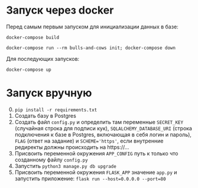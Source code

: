 # Запуск через docker #

Перед самым первым запуском для инициализации данных в базе:

`docker-compose build`

`docker-compose run --rm bulls-and-cows init; docker-compose down`

Для последующих запусков:

`docker-compose up`

# Запуск вручную #

0. `pip install -r requirements.txt`
1. Создать базу в Postgres
2. Создать файл `config.py` и определить там переменные `SECRET_KEY` (случайная строка для подписи кук), `SQLALCHEMY_DATABASE_URI` (строка подключения к базе в Postgres, включающая в себя логин и пароль), `FLAG` (ответ на задание) и `SCHEME='https'`, если внутренние редиректы должны происходить на https://...
3. Присвоить переменной окружения `APP_CONFIG` путь к только что созданному файлу `config.py`
4. Запустить `python3 manage.py db upgrade`
5. Присвоить переменной окружения `FLASK_APP` значение `app.py` и запустить приложение: `flask run --host=0.0.0.0 --port=80`
